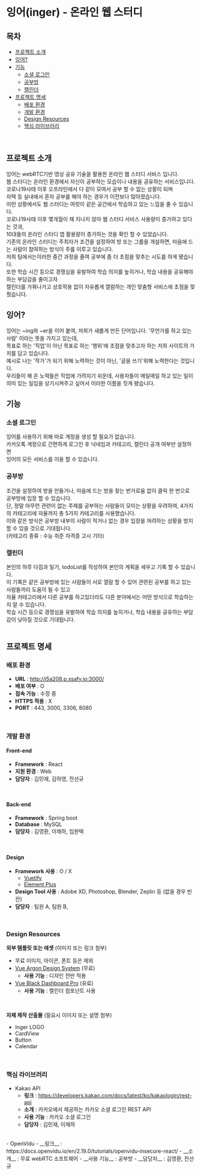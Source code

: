 # 잉어(inger) - 온라인 웹 스터디

## 목차

- [프로젝트 소개](#프로젝트-소개)   
- [잉어?](#잉어)   
- [기능](#기능)
  - [소셜 로그인](#소셜-로그인)
  - [공부방](#공부방)
  - [캘린더](#캘린더)
- [프로젝트 명세](#프로젝트-명세)
  - [배포 환경](#배포-환경)
  - [개발 환경](#개발-환경)
  - [Design Resources](#design-resources)
  - [핵심 라이브러리](#핵심-라이브러리)
<br>

## 프로젝트 소개
잉어는 webRTC기반 영상 공유 기술을 활용한 온라인 웹 스터디 서비스 입니다.  
웹 스터디는 온라인 환경에서 자신이 공부하는 모습이나 내용을 공유하는 서비스입니다.  
코로나19사태 이후 오프라인에서 다 같이 모여서 공부 할 수 없는 상황이 되며  
자택 등 실내에서 혼자 공부를 해야 하는 경우가 이전보다 많아졌습니다.  
이런 상황에서도 웹 스터디는 여럿이 같은 공간에서 학습하고 있는 느낌을 줄 수 있습니다.  
코로나19사태 이후 몇개월이 채 지나지 않아 웹 스터디 서비스 사용량이 증가하고 있다는 것과,  
10대들의 온라인 스터디 앱 활용량이 증가하는 것을 확인 할 수 있었습니다.  
기존의 온라인 스터디는 주최자가 조건을 설정하여 방 또는 그룹을 개설하면, 마음에 드는 사람이 참여하는 방식이 주를 이루고 있습니다.  
저희 팀에서는이러한 중간 과정을 줄여 공부에 좀 더 초점을 맞추는 시도를 하게 됐습니다.  
또한 학습 시간 등으로 경쟁심을 유발하여 학습 의지를 높히거나, 학습 내용을 공유해야 하는 부담감을 줄이고자  
캘린더를 가꿔나가고 상호작용 없이 자유롭게 열람하는 개인 맞춤형 서비스에 초점을 맞췄습니다.
<br>

## 잉어?
잉어는 ~ing와 ~er을 이어 붙여, 저희가 새롭게 만든 단어입니다. '무언가를 하고 있는 사람' 이라는 뜻을 가지고 있는데,  
목표로 하는 '직업'이 아닌 목표로 하는 '행위'에 초점을 맞추고자 하는 저희 사이트의 가치를 담고 있습니다.  
예시로 나는 '작가'가 되기 위해 노력하는 것이 아닌, '글을 쓰기'위해 노력한다는 것입니다.  
우리들이 해 온 노력들은 직업에 가려지기 쉬운데, 사용자들이 매일매일 하고 있는 일이 의미 있는 일임을 상기시켜주고 싶어서 이러한 이름을 짓게 됐습니다.
<br>

## 기능
### 소셜 로그인
잉어를 사용하기 위해 따로 계정을 생성 할 필요가 없습니다.  
카카오톡 계정으로 간편하게 로그인 후 닉네임과 카테고리, 캘린더 공개 여부만 설정하면  
잉어의 모든 서비스를 이용 할 수 있습니다.
<br>

### 공부방
조건을 설정하여 방을 만들거나, 마음에 드는 방을 찾는 번거로움 없이 클릭 한 번으로 공부방에 입장 할 수 있습니다.  
단, 정말 아무런 관련이 없는 주제를 공부하는 사람들이 모이는 상황을 우려하여, 4가지의 카테고리에 자율까지 총 5가지 카테고리를 사용했습니다.  
이와 같은 방식은 공부방 내부의 사람이 적거나 없는 경우 입장을 꺼려하는 상황을 방지 할 수 있을 것으로 기대됩니다.  
(카테고리 종류 : 수능 취준 자격증 고시 기타)
<br>

### 캘린더
본인의 하루 다짐과 일기, todoList를 작성하여 본인의 계획을 세우고 기록 할 수 있습니다.  
이 기록은 같은 공부방에 있는 사람들이 서로 열람 할 수 있어 관련된 공부를 하고 있는 사람들끼리 도움이 될 수 있고  
자율 카테고리에서 다른 공부를 하고있더라도 다른 분야에서는 어떤 방식으로 학습하는지 알 수 있습니다.  
학습 시간 등으로 경쟁심을 유발하여 학습 의지를 높히거나, 학습 내용을 공유하는 부담감이 낮아질 것으로 기대됩니다.  
<br>

## 프로젝트 명세
### 배포 환경
- __URL__ : http://i5a208.p.ssafy.io:3000/
- __배포 여부__ : O
- __접속 가능__ : 수정 중
- __HTTPS 적용__ : X
- __PORT__ : 443, 3000, 3306, 8080
<br>

### 개발 환경
#### Front-end
- __Framework__ : React
- __지원 환경__ : Web
- __담당자__ : 김민재, 김하영, 전선규
<br>

#### Back-end
- __Framework__ : Spring boot
- __Database__ : MySQL
- __담당자__ : 김영환, 이채하, 임완택
<br>

#### Design
- __Framework 사용__ : O / X
  - [Vuetify](https://vuetifyjs.com/)
  - [Element Plus](https://element-plus.org/)
- __Design Tool 사용__ : Adobe XD, Photoshop, Blender, Zeplin 등 (없을 경우 빈칸)
- __담당자__ : 팀원 A, 팀원 B,
<br>

### Design Resources
__외부 템플릿 또는 에셋__ (이미지 또는 링크 첨부)
- 무료 이미지, 아이콘, 폰트 등은 제외
- [Vue Argon Design System](https://www.creative-tim.com/product/vue-argon-design-system?affiliate_id=116187) (무료)
  - __사용 기능__ : 디자인 전반 적용
- [Vue Black Dashboard Pro](https://www.creative-tim.com/product/vue-black-dashboard-pro?affiliate_id=116187) (유료)
  - __사용 기능__ : 캘린더 컴포넌트 사용
<br>

__자체 제작 산출물__ (필요시 이미지 또는 설명 첨부)
- Inger LOGO
- CardView
- Button
- Calendar
<br>

### 핵심 라이브러리

- Kakao API
  - __링크__ : https://developers.kakao.com/docs/latest/ko/kakaologin/rest-api
  - __소개__ : 카카오에서 제공하는 카카오 소셜 로그인 REST API
  - __사용 기능__ : 카카오 소셜 로그인
  - __담당자__ : 김민재, 이채하
<br>
- OpenVidu
  - __링크__ : https://docs.openvidu.io/en/2.19.0/tutorials/openvidu-insecure-react/
  - __소개__ : 무료 webRTC 소프트웨어
  - __사용 기능__ : 공부방 
  - __담당자__ : 김영환, 전선규
